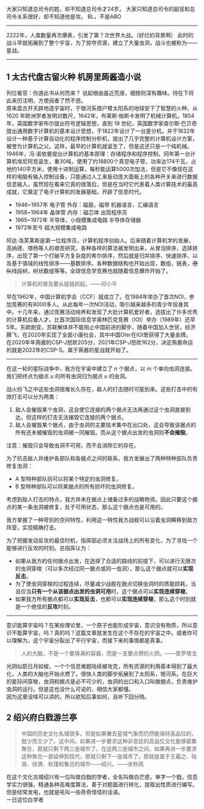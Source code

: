 大家只知道总司令的姓，却不知道总司令才24岁。
大家只知道总司令的副官和总司令关系很好，却不知道他是攻。
BL，不是ABO

---------------------------------------------

2222年，人类数量再次爆表，引发了第？次世界大战。（好烂的背景啊）
此时的战斗早就拓展到了整个宇宙，为了掠夺资源，建立了大量虫洞，战斗也被称为——星战。

---------------------------------------------
## 1 太古代盘古留火种 机房里蒟酱造小说
列位看官：你道此书从何而来？ 说起根由虽近荒唐，细按则深有趣味。待在下将此来历注明，方使阅者了然不惑。  
原来盘古开天辟地造宇宙时，于银河系猎户臂太阳系的地球安下了智慧的火种，从 1620 年欧洲学者发明对数尺，1642年，布莱斯·帕斯卡发明了机械计算机，1854 年，英国数学家布尔提出符号逻辑思想，直到 19 世纪，英国数学家查尔斯·巴贝奇提出通用数字计算机的基本设计思想，于1822年设计了一台差分机，并于1832年设计一种基于计算自动化的程序控制分析机，提出了几乎完整的计算机设计方案，被誉为计算机之父。这样，最早的计算机就诞生了，但是这还只是一个纯机械。  
1946年，冯·诺依曼提出计算机的基本原理：存储程序和程序控制。同年第一台计算机埃尼阿克诞生，重30吨，使用了约18800个真空电子管，功率达174千瓦，占地约140平方米，使用十进制运算，每秒能运算5000次加法，但是它不像现在这样的电脑有输入控制设备，只能通过人工来扳动庞大面板上的各种开关来进行数据信息输入，虽然现在看来它真的很落后，但是在当时它代表着人类计算技术的最高成就，它奠定了电子计算机的发展基础，开辟了信息时代。
- 1946~1957年 电子管 外存：磁鼓，磁带 机器语言、汇编语言
- 1958~1964年 晶体管 内存：磁芯体 出现程序员
- 1965~1972年 半导体，小规模集成电路 半导体存储器
- 1972年至今 超大规模集成电路

阿达·洛芙莱斯是第一位程序员，计算机程序创始人。后来随着计算机学的发展，高纳德、塔杨等人的艰苦研究，各种各样的算法被发明出来，从冒泡排序，选择排序，出现了第一个打破平方复杂度的希尔排序，然后就是归并排序、快速排序，以及基于值域的线性排序——基数排序。各种数据结构也开始出现，数组，链表，~~港队~~线段树，树状数组等等。全球信息学竞赛也就随着信息爆炸开始了。
>计算机的普及要从娃娃抓起。——邓小平

早在1962年，中国计算机学会（CCF）就成立了。在1984年举办了首次NOI，参加竞赛的有8000多人。从此每年一次NOI活动，吸引越来越多的青少年投身其中。十几年来，通过竞赛活动培养和发现了大批计算机爱好者，选拔出了许多优秀的计算机后备人才。比首次国际信息学奥林匹克竞赛（IOI）举办（1989年）还早5年。东欧剧变，苏联解体并不能阻止中国前进的脚步，随着中国加入世贸，经济腾飞，在2020年实现了全面小康社会，其中中国OIer在IOI里获得了大量金牌。  
在2020年年蒟酱的CSP-J怒砍205分，2021年CSP-J怒砍162分，决定蒟酱命运的就是2022年的CSP-S。属于蒟酱的星战就开始了。

---
在这一轮的星际战争中，我方在宇宙中建立了 $n$ 个据点，以 $m$ 个单向虫洞连接。我们把终点为据点 $u$ 的所有虫洞归为据点 $u$ 的虫洞。

战火纷飞之中这些虫洞很难长久存在，敌人的打击随时可能到来。这些打击中的有效打击可以分为两类：

1. 敌人会摧毁某个虫洞，这会使它连接的两个据点无法再通过这个虫洞直接到达，但这样的打击无法摧毁它连接的两个据点。
2. 敌人会摧毁某个据点，由于虫洞的主要技术集中在出口处，这会导致该据点的所有还未被摧毁的虫洞被一同摧毁。而从这个据点出发的虫洞则**不会摧毁**。

注意：摧毁只会导致虫洞不可用，而不会消除它的存在。

为了抗击敌人并维护各部队和各据点之间的联系，我方发展出了两种特种部队负责修复虫洞：

- A 型特种部队则可以将某个特定的虫洞修复。
- B 型特种部队可以将某据点的所有损坏的虫洞修复。

考虑到敌人打击的特点，我方并未在据点上储备过多的战略物资。因此只要这个据点的某一条虫洞被修复，处于可用状态，那么这个据点也是可用的。

我方掌握了一种苛刻的空间特性，利用这一特性我方战舰可以沿着虫洞瞬移到敌方阵营，实现精确打击。

为了把握发动反攻的最佳时机，指挥部必须关注战场上的所有变化，为了寻找一个能够进行反攻的时刻。总指挥认为：

- 如果从我方的任何据点出发，在选择了合适的路线的前提下，可以进行无限次的虫洞穿梭（可以多次经过同一据点或同一虫洞），那么这个据点就可以**实现反击**。
- 为了使虫洞穿梭的过程连续，尽量减少战舰在据点切换虫洞时的质能损耗，当且仅当**只有一个从该据点出发的虫洞可用**时，这个据点可以**实现连续穿梭**。
- 如果我方所有据点都可以**实现反击**，也都可以**实现连续穿梭**，那么这个时刻就是一个绝佳的**反攻**时刻。
---
意识能算宇宙吗？在某些理论里，一个原子也能形成宇宙，意识没有物质，所以意识不能算宇宙，吗？真的吗？这篇文章就发生在这个不存在的宇宙之中。或者你可以理解为，这个宇宙分裂出了平行宇宙，而接下来的事情都是真事。
>人的大脑，不是一个要填满的容器，而是一支要点燃的火把。——普罗塔戈

光阴似箭日月如梭，一个个信息难题陆续被攻克，所有资源的利用基本得到了最大化，人类的大脑也开始点燃了。很快人类的脚步拓展到了太阳系，银河系。在巨大的星际间穿梭，虫洞和据点是必不可少的，虫洞的出口和入口叫做据点，负责维护虫洞的运行。但是这也没什么可说的，相信大家都懂。  
因为这章没啥可以讲的，所以欲知后事如何，且听下回分晓。
## 2 绍兴府白戥游兰亭 
>中国的历史文化名城很多。但是如果撇去皇城气象而仍然能保持高品位的，就少而又少了。这中间，如果进一步要求这种非宫廷的高品位文化能够密集聚合，那就只剩下两三座城市了。在这两三座城市之间，如果再进一步要求这种聚合一直延伸到现代，那就只剩下一座城市了。那就是属于王羲之、陆游、徐渭、秋瑾和鲁迅的城市——绍兴。——余秋雨

在这个文化古城绍兴有一位叫做白戥的学者，全名叫做白芒惑，单字一个戥，信息学实力很强，精通各种高难度算法，善于对题面进行转化，提取出性质进行编写。但是经常发电，也就是吼叫一些奇奇怪怪的话语。  
一日这位白学者